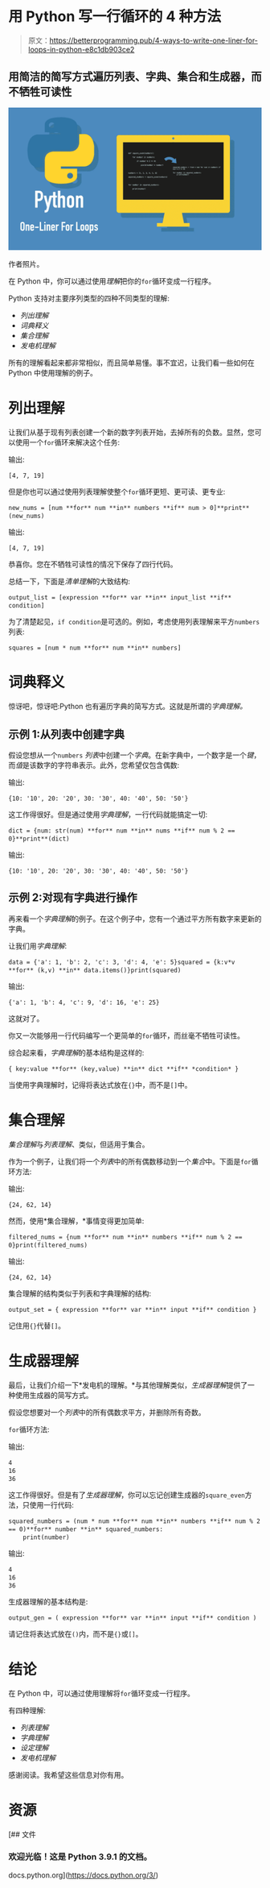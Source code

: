 # 用 Python 写一行循环的 4 种方法

> 原文：<https://betterprogramming.pub/4-ways-to-write-one-liner-for-loops-in-python-e8c1db903ce2>

## 用简洁的简写方式遍历列表、字典、集合和生成器，而不牺牲可读性

![](img/390f17f54883aa774b146e7f20bdd5ff.png)

作者照片。

在 Python 中，你可以通过使用*理解*把你的`for`循环变成一行程序。

Python 支持对主要序列类型的四种不同类型的理解:

*   *列出理解*
*   *词典释义*
*   *集合理解*
*   *发电机理解*

所有的理解看起来都非常相似，而且简单易懂。事不宜迟，让我们看一些如何在 Python 中使用理解的例子。

# 列出理解

让我们从基于现有列表创建一个新的数字列表开始，去掉所有的负数。显然，您可以使用一个`for`循环来解决这个任务:

输出:

```
[4, 7, 19]
```

但是你也可以通过使用列表理解使整个`for`循环更短、更可读、更专业:

```
new_nums = [num **for** num **in** numbers **if** num > 0]**print**(new_nums)
```

输出:

```
[4, 7, 19]
```

恭喜你。您在不牺牲可读性的情况下保存了四行代码。

总结一下，下面是*清单理解*的大致结构:

```
output_list = [expression **for** var **in** input_list **if** condition]
```

为了清楚起见，`if condition`是可选的。例如，考虑使用列表理解来平方`numbers`列表:

```
squares = [num * num **for** num **in** numbers]
```

# 词典释义

惊讶吧，惊讶吧:Python 也有遍历字典的简写方式。这就是所谓的*字典理解。*

## 示例 1:从列表中创建字典

假设您想从一个`numbers` *列表*中创建一个*字典*。在新字典中，一个数字是一个*键*，而*值*是该数字的字符串表示。此外，您希望仅包含偶数:

输出:

```
{10: '10', 20: '20', 30: '30', 40: '40', 50: '50'}
```

这工作得很好。但是通过使用*字典理解*，一行代码就能搞定一切:

```
dict = {num: str(num) **for** num **in** nums **if** num % 2 == 0}**print**(dict)
```

输出:

```
{10: '10', 20: '20', 30: '30', 40: '40', 50: '50'}
```

## 示例 2:对现有字典进行操作

再来看一个*字典理解*的例子。在这个例子中，您有一个通过平方所有数字来更新的字典。

让我们用*字典理解*:

```
data = {'a': 1, 'b': 2, 'c': 3, 'd': 4, 'e': 5}squared = {k:v*v **for** (k,v) **in** data.items()}print(squared)
```

输出:

```
{'a': 1, 'b': 4, 'c': 9, 'd': 16, 'e': 25}
```

这就对了。

你又一次能够用一行代码编写一个更简单的`for`循环，而丝毫不牺牲可读性。

综合起来看，*字典理解*的基本结构是这样的:

```
{ key:value **for** (key,value) **in** dict **if** *condition* }
```

当使用字典理解时，记得将表达式放在`{}`中，而不是`[]`中。

# 集合理解

*集合理解*与*列表理解*、类似，但适用于集合。

作为一个例子，让我们将一个*列表*中的所有偶数移动到一个*集合*中。下面是`for`循环方法:

输出:

```
{24, 62, 14}
```

然而，使用*集合理解，*事情变得更加简单:

```
filtered_nums = {num **for** num **in** numbers **if** num % 2 == 0}print(filtered_nums)
```

输出:

```
{24, 62, 14}
```

集合理解的结构类似于列表和字典理解的结构:

```
output_set = { expression **for** var **in** input **if** condition }
```

记住用`{}`代替`[]`。

# 生成器理解

最后，让我们介绍一下*发电机的理解。*与其他理解类似，*生成器理解*提供了一种使用生成器的简写方式。

假设您想要对一个*列表*中的所有偶数求平方，并删除所有奇数。

`for`循环方法:

输出:

```
4
16
36
```

这工作得很好。但是有了*生成器理解*，你可以忘记创建生成器的`square_even`方法，只使用一行代码:

```
squared_numbers = (num * num **for** num **in** numbers **if** num % 2 == 0)**for** number **in** squared_numbers: 
    print(number)
```

输出:

```
4
16
36
```

生成器理解的基本结构是:

```
output_gen = ( expression **for** var **in** input **if** condition )
```

请记住将表达式放在`()`内，而不是`{}`或`[]`。

# 结论

在 Python 中，可以通过使用理解将`for`循环变成一行程序。

有四种理解:

*   *列表理解*
*   *字典理解*
*   *设定理解*
*   *发电机理解*

感谢阅读。我希望这些信息对你有用。

# 资源

 [## 文件

### 欢迎光临！这是 Python 3.9.1 的文档。

docs.python.org](https://docs.python.org/3/)